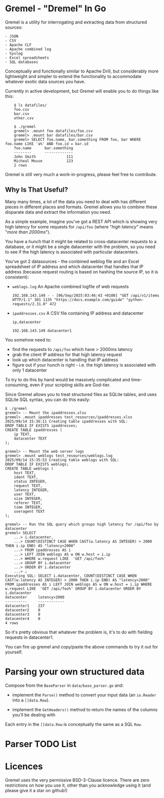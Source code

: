 # Gremel - "Dremel" In Go
Gremel is a utility for interrogating and extracting data from structured sources:

    - JSON
    - CSV
    - Apache CLF
    - Apache combined log
    - Syslog
    - Excel spreadsheets
    - SQL databases

Conceptually and functionally similar to Apache Drill, but considerably more lightweight and simpler to extend the functionality to accommodate whatever exotic data sources you have.

Currently in active development, but Gremel will enable you to do things like this:
```
    $ ls datafiles/
    foo.csv
    bar.csv
    other.csv

    $ ./gremel
    gremel> .mount foo datafiles/foo.csv
    gremel> .mount bar datafiles/bar.csv
    gremel> SELECT foo.name, bar.something FROM foo, bar WHERE foo.name LIKE 'a%' AND foo.id = bar.id
    foo.name      bar.something
    --------      -------------
    John Smith              111
    Micheal Mouse           123
    2 rows
```

Gremel is still very much a work-in-progress, please feel free to contribute.

## Why Is That Useful?
Many many times, a lot of the data you need to deal with has different pieces in different places and formats.  Gremel allows you to combine these disparate data and extract the information you need.

As a simple example, imagine you've got a REST API which is showing very high latency for some requests for `/api/foo` (where "*high latency*" means "*more than 2000ms*").

You have a hunch that it might be related to cross-datacenter requests to a database, or it might be a single datacenter with the problem, so you need to see if the high latency is associated with particular datacenters.

You've got 2 datasources - the combined weblog file and an Excel spreadsheet of IP address and which datacenter that handles that IP address (because request routing is based on hashing the source IP, so it is consistent):

- `weblogs.log`
  An Apache combined logfile of web requests

  `192.168.143.149 - - [06/Sep/2025:03:46:43 +0100] "GET /api/v1/items HTTP/1.1" 301 1135 "https://docs.example.com/guide" "python-requests/2.31.0" 472`

- `ipaddresses.csv`
  A CSV file containing IP address and datacenter

  `ip,datacenter`

  `192.168.143.149 datacenter1`

You somehow need to:

- find the requests to `/api/foo` which have > 2000ms latency
- grab the client IP address for that high latency request
- look up which datacenter is handling that IP address
- figure out if your hunch is right - i.e. the high latency is associated with only 1 datacenter

To try to do this by hand would be massively complicated and time-consuming, even if your scripting skills are God-tier.

Since Gremel allows you to treat structured files as SQLite tables, and uses SQLite SQL syntax, you can do this easily:

```
$ ./gremel
gremel> -- Mount the ipaddresses.xlsx
gremel> .mount ipaddresses test_resources/ipaddresses.xlsx
2025/09/14 15:36:11 Creating table ipaddresses with SQL:
DROP TABLE IF EXISTS ipaddresses;
CREATE TABLE ipaddresses (
    ip TEXT,
    datacenter TEXT
);

gremel> -- Mount the web server logs
gremel> .mount weblogs test_resources/weblogs.log
2025/09/14 15:35:53 Creating table weblogs with SQL:
DROP TABLE IF EXISTS weblogs;
CREATE TABLE weblogs (
    host TEXT,
    ident TEXT,
    status INTEGER,
    request TEXT,
    latency INTEGER,
    user TEXT,
    size INTEGER,
    referer TEXT,
    time INTEGER,
    useragent TEXT
);

gremel> -- Run the SQL query which groups high latency for /api/foo by datacenter
gremel> SELECT
    ...> i.datacenter,
    ...> COUNT(DISTINCT CASE WHEN CAST(w.latency AS INTEGER) > 2000 THEN i.ip END) AS "latency>2000"
    ...> FROM ipaddresses AS i
    ...> LEFT JOIN weblogs AS w ON w.host = i.ip
    ...> WHERE w.request LIKE  'GET /api/foo%'
    ...> GROUP BY i.datacenter
    ...> ORDER BY i.datacenter 
    ...> ;
Executing SQL: SELECT i.datacenter, COUNT(DISTINCT CASE WHEN CAST(w.latency AS INTEGER) > 2000 THEN i.ip END) AS "latency>2000" FROM ipaddresses AS i LEFT JOIN weblogs AS w ON w.host = i.ip WHERE w.request LIKE  'GET /api/foo%' GROUP BY i.datacenter ORDER BY i.datacenter
datacenter     latency>2000    
----------     ------------    
datacenter1    237             
datacenter2    0               
datacenter3    0               
datacenter4    0               
4 rows
```

So it's pretty obvious that whatever the problem is, it's to do with fielding requests in datacenter1.

You can fire up gremel and copy/paste the above commands to try it out for yourself.

# Parsing your own structured data
Compose from the `BaseParser` in `data/base_parser.go` and:

- implement the `Parse()` method to convert your input data (an `io.Reader` into a `[]data.Row`).

- implement the `GetHeaders()` method to return the names of the columns you'll be dealing with

Each entry in the `[]data.Row` is conceptually the same as a SQL `Row`.

# Parser TODO List

# Licences
Gremel uses the very permissive BSD-3-Clause licence.  There are zero restrictions on how you use it, other than you acknowledge using it (and please give it a star on github!)

